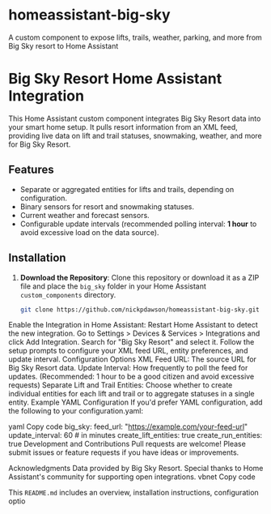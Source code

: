 # homeassistant-big-sky
A custom component to expose lifts, trails, weather, parking, and more from Big Sky resort to Home Assistant
# Big Sky Resort Home Assistant Integration

This Home Assistant custom component integrates Big Sky Resort data into your smart home setup. It pulls resort information from an XML feed, providing live data on lift and trail statuses, snowmaking, weather, and more for Big Sky Resort.

## Features
- Separate or aggregated entities for lifts and trails, depending on configuration.
- Binary sensors for resort and snowmaking statuses.
- Current weather and forecast sensors.
- Configurable update intervals (recommended polling interval: **1 hour** to avoid excessive load on the data source).

## Installation

1. **Download the Repository**:
   Clone this repository or download it as a ZIP file and place the `big_sky` folder in your Home Assistant `custom_components` directory.

   ```bash
   git clone https://github.com/nickpdawson/homeassistant-big-sky.git
Enable the Integration in Home Assistant:
Restart Home Assistant to detect the new integration.
Go to Settings > Devices & Services > Integrations and click Add Integration.
Search for "Big Sky Resort" and select it.
Follow the setup prompts to configure your XML feed URL, entity preferences, and update interval.
Configuration Options
XML Feed URL: The source URL for Big Sky Resort data.
Update Interval: How frequently to poll the feed for updates. (Recommended: 1 hour to be a good citizen and avoid excessive requests)
Separate Lift and Trail Entities: Choose whether to create individual entities for each lift and trail or to aggregate statuses in a single entity.
Example YAML Configuration
If you'd prefer YAML configuration, add the following to your configuration.yaml:

yaml
Copy code
big_sky:
  feed_url: "https://example.com/your-feed-url"
  update_interval: 60  # in minutes
  create_lift_entities: true
  create_run_entities: true
Development and Contributions
Pull requests are welcome! Please submit issues or feature requests if you have ideas or improvements.

Acknowledgments
Data provided by Big Sky Resort.
Special thanks to Home Assistant's community for supporting open integrations.
vbnet
Copy code

This `README.md` includes an overview, installation instructions, configuration optio
